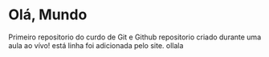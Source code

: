 # Olá, Mundo
 Primeiro repositorio do curdo de Git e Github
 repositorio criado durante uma aula ao vívo! 
 está linha foi adicionada pelo site.
ollala  